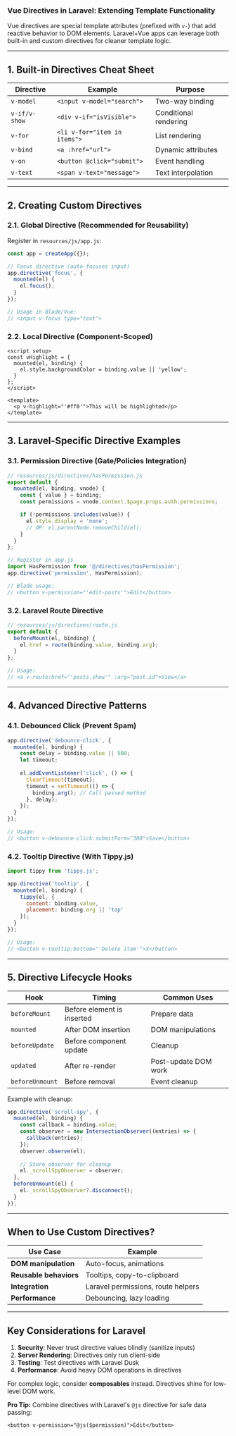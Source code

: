 ### **Vue Directives in Laravel: Extending Template Functionality**

Vue directives are special template attributes (prefixed with `v-`) that add reactive behavior to DOM elements. Laravel+Vue apps can leverage both built-in and custom directives for cleaner template logic.

---

## **1. Built-in Directives Cheat Sheet**
| Directive | Example | Purpose |
|-----------|---------|---------|
| `v-model` | `<input v-model="search">` | Two-way binding |
| `v-if/v-show` | `<div v-if="isVisible">` | Conditional rendering |
| `v-for` | `<li v-for="item in items">` | List rendering |
| `v-bind` | `<a :href="url">` | Dynamic attributes |
| `v-on` | `<button @click="submit">` | Event handling |
| `v-text` | `<span v-text="message">` | Text interpolation |

---

## **2. Creating Custom Directives**
### **2.1. Global Directive (Recommended for Reusability)**
Register in `resources/js/app.js`:
```javascript
const app = createApp({});

// Focus directive (auto-focuses input)
app.directive('focus', {
  mounted(el) {
    el.focus();
  }
});

// Usage in Blade/Vue:
// <input v-focus type="text">
```

### **2.2. Local Directive (Component-Scoped)**
```vue
<script setup>
const vHighlight = {
  mounted(el, binding) {
    el.style.backgroundColor = binding.value || 'yellow';
  }
};
</script>

<template>
  <p v-highlight="'#ff0'">This will be highlighted</p>
</template>
```

---

## **3. Laravel-Specific Directive Examples**
### **3.1. Permission Directive (Gate/Policies Integration)**
```javascript
// resources/js/directives/hasPermission.js
export default {
  mounted(el, binding, vnode) {
    const { value } = binding;
    const permissions = vnode.context.$page.props.auth.permissions;

    if (!permissions.includes(value)) {
      el.style.display = 'none';
      // OR: el.parentNode.removeChild(el);
    }
  }
};

// Register in app.js
import HasPermission from '@/directives/hasPermission';
app.directive('permission', HasPermission);

// Blade usage:
// <button v-permission="'edit-posts'">Edit</button>
```

### **3.2. Laravel Route Directive**
```javascript
// resources/js/directives/route.js
export default {
  beforeMount(el, binding) {
    el.href = route(binding.value, binding.arg);
  }
};

// Usage:
// <a v-route:href="'posts.show'" :arg="post.id">View</a>
```

---

## **4. Advanced Directive Patterns**
### **4.1. Debounced Click (Prevent Spam)**
```javascript
app.directive('debounce-click', {
  mounted(el, binding) {
    const delay = binding.value || 500;
    let timeout;
    
    el.addEventListener('click', () => {
      clearTimeout(timeout);
      timeout = setTimeout(() => {
        binding.arg(); // Call passed method
      }, delay);
    });
  }
});

// Usage:
// <button v-debounce-click:submitForm="300">Save</button>
```

### **4.2. Tooltip Directive (With Tippy.js)**
```javascript
import tippy from 'tippy.js';

app.directive('tooltip', {
  mounted(el, binding) {
    tippy(el, {
      content: binding.value,
      placement: binding.arg || 'top'
    });
  }
});

// Usage:
// <button v-tooltip:bottom="'Delete item'">X</button>
```

---

## **5. Directive Lifecycle Hooks**
| Hook | Timing | Common Uses |
|------|--------|-------------|
| `beforeMount` | Before element is inserted | Prepare data |
| `mounted` | After DOM insertion | DOM manipulations |
| `beforeUpdate` | Before component update | Cleanup |
| `updated` | After re-render | Post-update DOM work |
| `beforeUnmount` | Before removal | Event cleanup |

Example with cleanup:
```javascript
app.directive('scroll-spy', {
  mounted(el, binding) {
    const callback = binding.value;
    const observer = new IntersectionObserver((entries) => {
      callback(entries);
    });
    observer.observe(el);
    
    // Store observer for cleanup
    el._scrollSpyObserver = observer;
  },
  beforeUnmount(el) {
    el._scrollSpyObserver?.disconnect();
  }
});
```

---

## **When to Use Custom Directives?**
| Use Case | Example |
|----------|---------|
| **DOM manipulation** | Auto-focus, animations |
| **Reusable behaviors** | Tooltips, copy-to-clipboard |
| **Integration** | Laravel permissions, route helpers |
| **Performance** | Debouncing, lazy loading |

---

## **Key Considerations for Laravel**
1. **Security**: Never trust directive values blindly (sanitize inputs)
2. **Server Rendering**: Directives only run client-side
3. **Testing**: Test directives with Laravel Dusk
4. **Performance**: Avoid heavy DOM operations in directives

For complex logic, consider **composables** instead. Directives shine for low-level DOM work.

**Pro Tip:** Combine directives with Laravel's `@js` directive for safe data passing:
```blade
<button v-permission="@js($permission)">Edit</button>
``` 